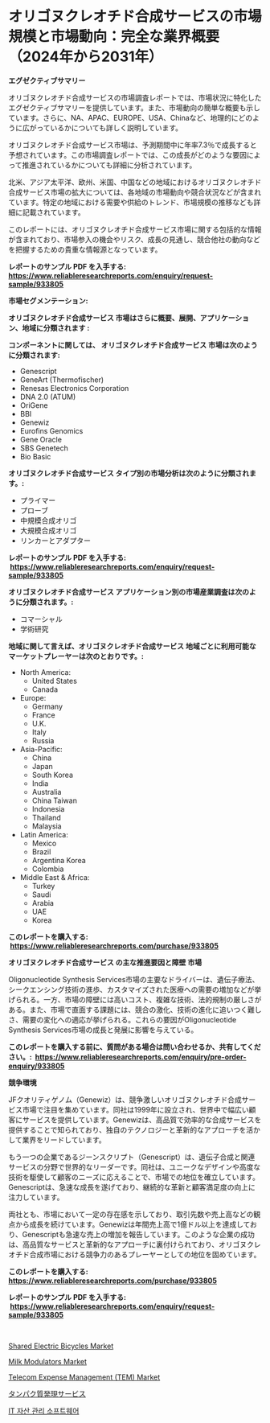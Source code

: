 <p><h1>オリゴヌクレオチド合成サービスの市場規模と市場動向：完全な業界概要（2024年から2031年）</h1></p><p><strong>エグゼクティブサマリー</strong></p>
<p><p>オリゴヌクレオチド合成サービスの市場調査レポートでは、市場状況に特化したエグゼクティブサマリーを提供しています。また、市場動向の簡単な概要も示しています。さらに、NA、APAC、EUROPE、USA、Chinaなど、地理的にどのように広がっているかについても詳しく説明しています。</p><p>オリゴヌクレオチド合成サービス市場は、予測期間中に年率7.3％で成長すると予想されています。この市場調査レポートでは、この成長がどのような要因によって推進されているかについても詳細に分析されています。</p><p>北米、アジア太平洋、欧州、米国、中国などの地域におけるオリゴヌクレオチド合成サービス市場の拡大については、各地域の市場動向や競合状況などが含まれています。特定の地域における需要や供給のトレンド、市場規模の推移なども詳細に記載されています。</p><p>このレポートには、オリゴヌクレオチド合成サービス市場に関する包括的な情報が含まれており、市場参入の機会やリスク、成長の見通し、競合他社の動向などを把握するための貴重な情報源となっています。</p></p>
<p><strong>レポートのサンプル PDF を入手する: <a href="https://www.reliableresearchreports.com/enquiry/request-sample/933805">https://www.reliableresearchreports.com/enquiry/request-sample/933805</a></strong></p>
<p><strong>市場セグメンテーション:</strong></p>
<p><strong> オリゴヌクレオチド合成サービス 市場はさらに概要、展開、アプリケーション、地域に分類されます :</strong></p>
<p><strong>コンポーネントに関しては、 オリゴヌクレオチド合成サービス 市場は次のように分類されます: &nbsp;</strong></p>
<p><ul><li>Genescript</li><li>GeneArt (Thermofischer)</li><li>Renesas Electronics Corporation</li><li>DNA 2.0 (ATUM)</li><li>OriGene</li><li>BBI</li><li>Genewiz</li><li>Eurofins Genomics</li><li>Gene Oracle</li><li>SBS Genetech</li><li>Bio Basic</li></ul></p>
<p><strong> オリゴヌクレオチド合成サービス タイプ別の市場分析は次のように分類されます。:</strong></p>
<p><ul><li>プライマー</li><li>プローブ</li><li>中規模合成オリゴ</li><li>大規模合成オリゴ</li><li>リンカーとアダプター</li></ul></p>
<p><strong>レポートのサンプル PDF を入手する: &nbsp;<a href="https://www.reliableresearchreports.com/enquiry/request-sample/933805">https://www.reliableresearchreports.com/enquiry/request-sample/933805</a></strong></p>
<p><strong> オリゴヌクレオチド合成サービス アプリケーション別の市場産業調査は次のように分類されます。:</strong></p>
<p><ul><li>コマーシャル</li><li>学術研究</li></ul></p>
<p><strong>地域に関して言えば、オリゴヌクレオチド合成サービス 地域ごとに利用可能なマーケットプレーヤーは次のとおりです。:</strong></p>
<p><ul>
    <li>
        North America:
        <ul>
            <li>United States</li>
            <li>Canada</li>
        </ul>
    </li>
    <li>
        Europe:
        <ul>
            <li>Germany</li>
            <li>France</li>
            <li>U.K.</li>
            <li>Italy</li>
            <li>Russia</li>
        </ul>
    </li>
    <li>
        Asia-Pacific:
        <ul>
            <li>China</li>
            <li>Japan</li>
            <li>South Korea</li>
            <li>India</li>
            <li>Australia</li>
            <li>China Taiwan</li>
            <li>Indonesia</li>
            <li>Thailand</li>
            <li>Malaysia</li>
        </ul>
    </li>
    <li>
        Latin America:
        <ul>
            <li>Mexico</li>
            <li>Brazil</li>
            <li>Argentina Korea</li>
            <li>Colombia</li>
        </ul>
    </li>
    <li>
        Middle East & Africa:
        <ul>
            <li>Turkey</li>
            <li>Saudi</li>
            <li>Arabia</li>
            <li>UAE</li>
            <li>Korea</li>
        </ul>
    </li>
    </ul></p>
<p><strong>このレポートを購入する: &nbsp;<a href="https://www.reliableresearchreports.com/purchase/933805">https://www.reliableresearchreports.com/purchase/933805</a></strong></p>
<p><strong>オリゴヌクレオチド合成サービス の主な推進要因と障壁 市場</strong></p>
<p><p>Oligonucleotide Synthesis Services市場の主要なドライバーは、遺伝子療法、シークエンシング技術の進歩、カスタマイズされた医療への需要の増加などが挙げられる。一方、市場の障壁には高いコスト、複雑な技術、法的規制の厳しさがある。また、市場で直面する課題には、競合の激化、技術の進化に追いつく難しさ、需要の変化への適応が挙げられる。これらの要因がOligonucleotide Synthesis Services市場の成長と発展に影響を与えている。</p></p>
<p><strong>このレポートを購入する前に、質問がある場合は問い合わせるか、共有してください。:&nbsp; <a href="https://www.reliableresearchreports.com/enquiry/pre-order-enquiry/933805">https://www.reliableresearchreports.com/enquiry/pre-order-enquiry/933805</a></strong></p>
<p><strong>競争環境</strong></p>
<p><p>JFクオリティゲノム（Genewiz）は、競争激しいオリゴヌクレオチド合成サービス市場で注目を集めています。同社は1999年に設立され、世界中で幅広い顧客にサービスを提供しています。Genewizは、高品質で効率的な合成サービスを提供することで知られており、独自のテクノロジーと革新的なアプローチを活かして業界をリードしています。</p><p>もう一つの企業であるジーンスクリプト（Genescript）は、遺伝子合成と関連サービスの分野で世界的なリーダーです。同社は、ユニークなデザインや高度な技術を駆使して顧客のニーズに応えることで、市場での地位を確立しています。Genescriptは、急速な成長を遂げており、継続的な革新と顧客満足度の向上に注力しています。</p><p>両社とも、市場において一定の存在感を示しており、取引先数や売上高などの観点から成長を続けています。Genewizは年間売上高で1億ドル以上を達成しており、Genescriptも急速な売上の増加を報告しています。このような企業の成功は、高品質なサービスと革新的なアプローチに裏付けられており、オリゴヌクレオチド合成市場における競争力のあるプレーヤーとしての地位を固めています。</p></p>
<p><strong>このレポートを購入する: &nbsp; <a href="https://www.reliableresearchreports.com/purchase/933805">https://www.reliableresearchreports.com/purchase/933805</a></strong></p>
<p><strong>レポートのサンプル PDF を入手する: &nbsp;<a href="https://www.reliableresearchreports.com/enquiry/request-sample/933805">https://www.reliableresearchreports.com/enquiry/request-sample/933805</a></strong><strong></strong></p>
<p>&nbsp;</p>
<p><p><a href="https://github.com/lataunyatinikmelvin59ilbd0dv/Market-Research-Report-List-1/blob/main/shared-electric-bicycles-market.md">Shared Electric Bicycles Market</a></p><p><a href="https://github.com/JameTravis/Market-Research-Report-List-3/blob/main/milk-modulators-market.md">Milk Modulators Market</a></p><p><a href="https://issuu.com/reportprime-2/docs/telecom-expense-management-tem-market-size-2030.pp">Telecom Expense Management (TEM) Market</a></p><p><a href="https://github.com/mohamedbakry57/Market-Research-Report-List-2/blob/main/7430247184119.md">タンパク質発現サービス</a></p><p><a href="https://github.com/laholand/Market-Research-Report-List-2/blob/main/7391602184084.md">IT 자산 관리 소프트웨어</a></p></p>